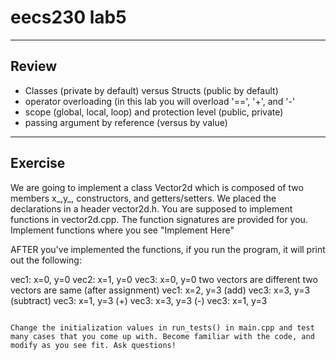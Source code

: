 # eecs230 lab5

---------
Review
---------
- Classes (private by default) versus Structs (public by default)
- operator overloading (in this lab you will overload '==', '+', and '-'
- scope (global, local, loop) and protection level (public, private)
- passing argument by reference (versus by value)

---------
Exercise
---------
We are going to implement a class Vector2d which is composed of two members x_,y_, constructors, and getters/setters. We placed the declarations in a header vector2d.h. You are supposed to implement functions in vector2d.cpp.
The function signatures are provided for you. Implement functions where you see "Implement Here"

AFTER you've implemented the functions, if you run the program, it will print out the following:

vec1: x=0, y=0
vec2: x=1, y=0
vec3: x=0, y=0
two vectors are different
two vectors are same
(after assignment) vec1: x=2, y=3
(add)      vec3: x=3, y=3
(subtract) vec3: x=1, y=3
(+) vec3: x=3, y=3
(-) vec3: x=1, y=3
```

Change the initialization values in run_tests() in main.cpp and test many cases that you come up with. Become familiar with the code, and modify as you see fit. Ask questions!
